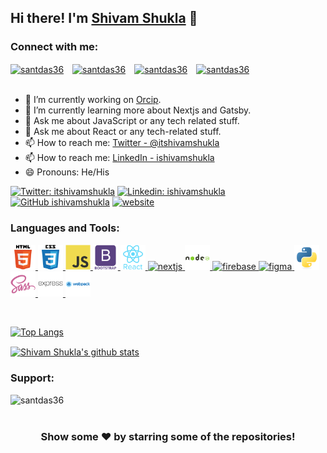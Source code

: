 
## Hi there! I'm [Shivam Shukla](https://ishivamshukla.in) 👋

### Connect with me:
<a href="https://instagram.com/ishivamshukla" target="blank"><img align="center" src="https://cdn3.iconfinder.com/data/icons/2018-social-media-logotypes/1000/2018_social_media_popular_app_logo_instagram-64.png" alt="santdas36" height="40" width="40" /></a>
<a href="https://linkedin.com/in/ishivamshukla" target="blank"><img align="center" src="https://cdn0.iconfinder.com/data/icons/social-circle-3/72/Linkedin-64.png" alt="santdas36" height="40" width="40" style="margin-left: 10px" /></a>
<a href="https://fb.com/itshivamshukla" target="blank"><img align="center" src="https://cdn2.iconfinder.com/data/icons/social-media-2285/512/1_Facebook_colored_svg_copy-64.png" alt="santdas36" height="40" width="40" style="margin-left: 10px" /></a>
<a href="https://twitter.com/itshivamshukla" target="blank"><img align="center" src="https://cdn2.iconfinder.com/data/icons/social-media-2285/512/1_Twitter2_colored_svg-64.png" alt="santdas36" height="40" width="40" style="margin-left: 10px" /></a>
<br/>
<br/>


- 🔭 I’m currently working on [Orcip](https://orcip.com/).
- 🌱 I’m currently learning more about Nextjs and Gatsby.
- 💬 Ask me about JavaScript or any tech related stuff.
- 💬 Ask me about React or any tech-related stuff.
- 📫 How to reach me: [Twitter - @itshivamshukla](https://twitter.com/itshivamshukla)
- 📫 How to reach me: [LinkedIn - ishivamshukla](https://linkedin.com/in/ishivamshukla)
- 😄 Pronouns: He/His

[![Twitter: itshivamshukla](https://img.shields.io/twitter/follow/itshivamshukla?style=social)](https://twitter.com/itshivamshukla)
[![Linkedin: ishivamshukla](https://img.shields.io/badge/-ishivamshukla-blue?style=flat-square&logo=Linkedin&logoColor=white&link=https://www.linkedin.com/in/ishivamshukla/)](https://www.linkedin.com/in/ishivamshukla/)
[![GitHub ishivamshukla](https://img.shields.io/github/followers/ishivamshukla?label=follow&style=social)](https://github.com/ishivamshukla)
[![website](https://img.shields.io/badge/PortfolioWebsite-ishivamshukla.in-2648ff?style=flat-square&logo=google-chrome)](https://ishivamshukla.in/)


<h3 align="left">Languages and Tools:</h3>
<p align="left"> 
  <a href="https://www.w3.org/html/" target="_blank"> <img src="https://raw.githubusercontent.com/devicons/devicon/master/icons/html5/html5-original-wordmark.svg" alt="html5" width="40" height="40"/> </a> 
 <a href="https://www.w3schools.com/css/" target="_blank"> <img src="https://raw.githubusercontent.com/devicons/devicon/master/icons/css3/css3-original-wordmark.svg" alt="css3" width="40" height="40"/> </a> 
  <a href="https://developer.mozilla.org/en-US/docs/Web/JavaScript" target="_blank"> <img src="https://raw.githubusercontent.com/devicons/devicon/master/icons/javascript/javascript-original.svg" alt="javascript" width="40" height="40"/> </a> 
  <a href="https://getbootstrap.com" target="_blank"> <img src="https://raw.githubusercontent.com/devicons/devicon/master/icons/bootstrap/bootstrap-plain-wordmark.svg" alt="bootstrap" width="40" height="40"/> </a>
  <a href="https://reactjs.org/" target="_blank"> <img src="https://raw.githubusercontent.com/devicons/devicon/master/icons/react/react-original-wordmark.svg" alt="react" width="40" height="40"/> </a> 
 <a href="https://nextjs.org/" target="_blank"> <img src="https://cdn.worldvectorlogo.com/logos/nextjs-3.svg" alt="nextjs" width="40" height="40"/> </a> 
 <a href="https://nodejs.org" target="_blank"> <img src="https://raw.githubusercontent.com/devicons/devicon/master/icons/nodejs/nodejs-original-wordmark.svg" alt="nodejs" width="40" height="40"/> </a> 
  <a href="https://firebase.google.com/" target="_blank"> <img src="https://www.vectorlogo.zone/logos/firebase/firebase-icon.svg" alt="firebase" width="40" height="40"/> </a> 
  <a href="https://www.figma.com/" target="_blank"> <img src="https://www.vectorlogo.zone/logos/figma/figma-icon.svg" alt="figma" width="40" height="40"/> </a> 
 <a href="https://www.python.org" target="_blank"> <img src="https://raw.githubusercontent.com/devicons/devicon/master/icons/python/python-original.svg" alt="python" width="40" height="40"/> </a> 
 <a href="https://sass-lang.com" target="_blank"> <img src="https://raw.githubusercontent.com/devicons/devicon/master/icons/sass/sass-original.svg" alt="sass" width="40" height="40"/> </a>  
  <a href="https://expressjs.com" target="_blank"> <img src="https://raw.githubusercontent.com/devicons/devicon/master/icons/express/express-original-wordmark.svg" alt="express" width="40" height="40"/> </a> 
 <a href="https://webpack.js.org" target="_blank"> <img src="https://raw.githubusercontent.com/devicons/devicon/d00d0969292a6569d45b06d3f350f463a0107b0d/icons/webpack/webpack-original-wordmark.svg" alt="webpack" width="40" height="40"/> 
   </p>

<br/>


 ![Top Langs](https://github-readme-stats.vercel.app/api/top-langs/?username=ishivamshukla&layout=compact&hide=html)

<a href="https://github.com/ishivamshukla">
 <img align="center" src="https://github-readme-stats.vercel.app/api?username=ishivamshukla&show_icons=true&theme=light&line_height=27" alt="Shivam Shukla's github stats"/>
</a>
  
  <h3 align="left">Support:</h3>
<p><a href="https://www.buymeacoffee.com/ishivamshukla"> <img align="left" src="https://cdn.buymeacoffee.com/buttons/v2/default-yellow.png" height="50" width="210" alt="santdas36" /></a></p><br><br>
  

<div align="center">

### Show some ❤️ by starring some of the repositories!

</div>
